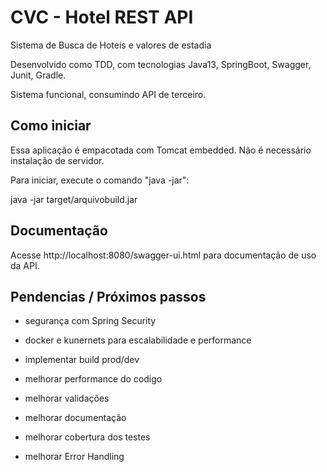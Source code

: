 # CVC - Hotel REST API

Sistema de Busca de Hoteis e valores de estadia

Desenvolvido como TDD, com tecnologias Java13, SpringBoot, Swagger, Junit, Gradle.

Sistema funcional, consumindo API de terceiro.

## Como iniciar

Essa aplicação é empacotada com Tomcat embedded. Não é necessário instalação de servidor. 

Para iniciar, execute o comando "java -jar":

java -jar target/arquivobuild.jar

## Documentação

Acesse http://localhost:8080/swagger-ui.html para documentação de uso da API.

## Pendencias / Próximos passos

- segurança com Spring Security

- docker e kunernets para escalabilidade e performance

- implementar build prod/dev

- melhorar performance do codigo

- melhorar validações

- melhorar documentação

- melhorar cobertura dos testes

- melhorar Error Handling

